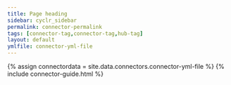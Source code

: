 ```yaml
---
title: Page heading
sidebar: cyclr_sidebar
permalink: connector-permalink
tags: [connector-tag,connector-tag,hub-tag]
layout: default
ymlfile: connector-yml-file
---
```

{% assign connectordata = site.data.connectors.connector-yml-file %}
{% include connector-guide.html %}	